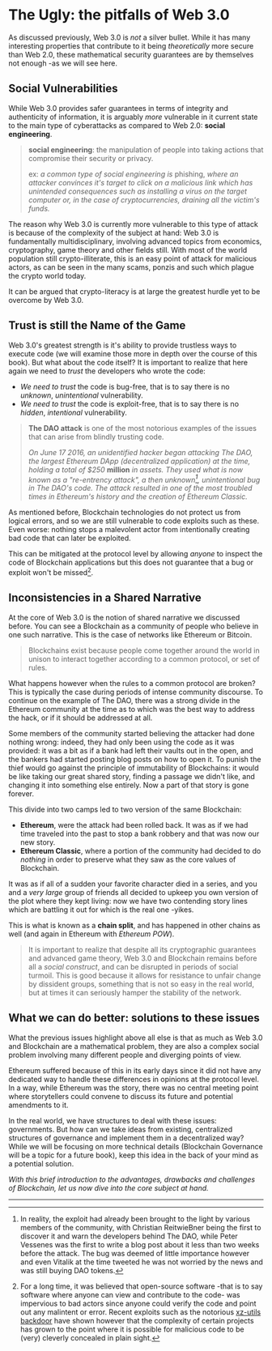 # The Ugly: the pitfalls of Web 3.0

As discussed previously, Web 3.0 is _not_ a silver bullet. While it has many interesting properties that contribute to it being _theoretically_ more secure than Web 2.0, these mathematical security guarantees are by themselves not enough -as we will see here.

## Social Vulnerabilities

While Web 3.0 provides safer guarantees in terms of integrity and authenticity of information, it is arguably _more_ vulnerable in it current state to the main type of cyberattacks as compared to Web 2.0: **social engineering**.

> **social engineering**: the manipulation of people into taking actions that compromise their security or privacy.
>
> ex: _a common type of social engineering is_ phishing, _where an attacker convinces it's target to click on a malicious link which has unintended consequences such as installing a virus on the target computer or, in the case of cryptocurrencies, draining all the victim's funds._

The reason why Web 3.0 is currently more vulnerable to this type of attack is because of the complexity of the subject at hand: Web 3.0 is fundamentally multidisciplinary, involving advanced topics from economics, cryptography, game theory and other fields still. With most of the world population still crypto-illiterate, this is an easy point of attack for malicious actors, as can be seen in the many scams, ponzis and such which plague the crypto world today.

It can be argued that crypto-literacy is at large the greatest hurdle yet to be overcome by Web 3.0.

## Trust is still the Name of the Game

Web 3.0's greatest strength is it's ability to provide trustless ways to execute code (we will examine those more in depth over the course of this book). But what about the code itself? It is important to realize that here again we need to *trust* the developers who wrote the code:

- _We need to trust_ the code is bug-free, that is to say there is no _unknown_, _unintentional_ vulnerability.
- _We need to trust_ the code is exploit-free, that is to say there is no _hidden_, _intentional_ vulnerability.

> **The DAO attack** is one of the most notorious examples of the issues that can arise from blindly trusting code.
>
> _On June 17 2016, an unidentified hacker began attacking The DAO, the largest Ethereum DApp (decentralized application) at the time, holding a total of $250_ **million** _in assets. They used what is now known as a "re-entrency attack", a then unknown[^1], unintentional bug in The DAO's code. The attack resulted in one of the most troubled times in Ethereum's history and the creation of Ethereum Classic._

As mentioned before, Blockchain technologies do not protect us from logical errors, and so we are still vulnerable to code exploits such as these. Even worse: nothing stops a malevolent actor from intentionally creating bad code that can later be exploited.

This can be mitigated at the protocol level by allowing _anyone_ to inspect the code of Blockchain applications but this does not guarantee that a bug or exploit won't be missed[^2].

## Inconsistencies in a Shared Narrative

At the core of Web 3.0 is the notion of shared narrative we discussed before. You can see a Blockchain as a community of people who believe in one such narrative. This is the case of networks like Ethereum or Bitcoin.

> Blockchains exist because people come together around the world in unison to interact together according to a common protocol, or set of rules.

What happens however when the rules to a common protocol are broken? This is typically the case during periods of intense community discourse. To continue on the example of The DAO, there was a strong divide in the Ethereum community at the time as to which was the best way to address the hack, or if it should be addressed at all.

Some members of the community started believing the attacker had done nothing wrong: indeed, they had only been using the code as it was provided: it was a bit as if a bank had left their vaults out in the open, and the bankers had started posting blog posts on how to open it. To punish the thief would go against the principle of immutability of Blockchains: it would be like taking our great shared story, finding a passage we didn't like, and changing it into something else entirely. Now a part of that story is gone forever.

This divide into two camps led to two version of the same Blockchain:

- **Ethereum**, were the attack had been rolled back. It was as if we had time traveled into the past to stop a bank robbery and that was now our new story.
- **Ethereum Classic**, where a portion of the community had decided to do _nothing_ in order to preserve what they saw as the core values of Blockchain.

It was as if all of a sudden your favorite character died in a series, and you and a _very large_ group of friends all decided to upkeep you own version of the plot where they kept living: now we have two contending story lines which are battling it out for which is the real one -yikes.

This is what is known as a **chain split**, and has happened in other chains as well (and again in Ethereum with _Ethereum POW_). 

> It is important to realize that despite all its cryptographic guarantees and advanced game theory, Web 3.0 and Blockchain remains before all a _social construct_, and can be disrupted in periods of social turmoil. This is good because it allows for resistance to unfair change by dissident groups, something that is not so easy in the real world, but at times it can seriously hamper the stability of the network.

## What we can do better: solutions to these issues

What the previous issues highlight above all else is that as much as Web 3.0 and Blockchain are a mathematical problem, they are also a complex social problem involving many different people and diverging points of view.

Ethereum suffered because of this in its early days since it did not have any dedicated way to handle these differences in opinions at the protocol level. In a way, while Ethereum was the story, there was no central meeting point where storytellers could convene to discuss its future and potential amendments to it.

In the real world, we have structures to deal with these issues: governments. But how can we take ideas from existing, centralized structures of governance and implement them in a decentralized way? While we will be focusing on more technical details (Blockchain Governance will be a topic for a future book), keep this idea in the back of your mind as a potential solution.

_With this brief introduction to the advantages, drawbacks and challenges of Blockchain, let us now dive into the core subject at hand._

---

[^1]: In reality, the exploit had already been brought to the light by various members of the community, with Christian ReitwieBner being the first to discover it and warn the developers behind The DAO, while Peter Vessenes was the first to write a blog post about it less than two weeks before the attack. The bug was deemed of little importance however and even Vitalik at the time tweeted he was not worried by the news and was still buying DAO tokens.

[^2]: For a long time, it was believed that open-source software -that is to say software where anyone can view and contribute to the code- was impervious to bad actors since anyone could verify the code and point out any malintent or error. Recent exploits such as the notorious [xz-utils backdoor](https://arstechnica.com/security/2024/03/backdoor-found-in-widely-used-linux-utility-breaks-encrypted-ssh-connections/) have shown however that the complexity of certain projects has grown to the point where it is possible for malicious code to be (very) cleverly concealed in plain sight.
